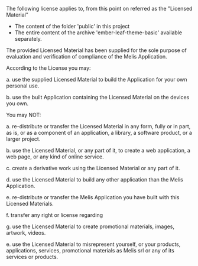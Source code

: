 The following license applies to, from this point on referred as the "Licensed Material"

- The content of the folder 'public' in this project
- The entire content of the archive 'ember-leaf-theme-basic' available separately.


The provided Licensed Material has been supplied for the sole purpose of evaluation and verification of compliance of the Melis Application.


According to the License you may:

a. use the supplied Licensed Material to build the Application for your own personal use.

b. use the built Application containing the Licensed Material on the devices you own.


You may NOT:

a. re-distribute or transfer the Licensed Material in any form, fully or in part, as is, or as a component of an application, a library, a software product, or a larger project.

b. use the Licensed Material, or any part of it, to create a web application, a web page, or any kind of online service.

c. create a derivative work using the Licensed Material or any part of it.

d. use the Licensed Material to build any other application than the Melis Application.

e. re-distribute or transfer the Melis Application you have built with this Licensed Materials.

f. transfer any right or license regarding

g. use the Licensed Material to create promotional materials, images, artwork, videos.

e. use the Licensed Material to misrepresent yourself, or your products, applications, services, promotional materials as Melis srl or any of its services or products.